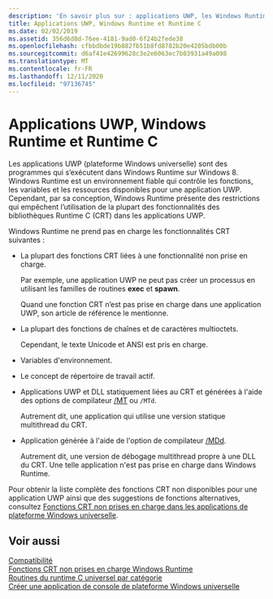 ```yaml
---
description: 'En savoir plus sur : applications UWP, les Windows Runtime et le C Run-Time'
title: Applications UWP, Windows Runtime et Runtime C
ms.date: 02/02/2019
ms.assetid: 356d6d8d-76ee-4181-9ad0-6f24b2fede38
ms.openlocfilehash: cfbbdbde19b882fb51b8fd8782b20e4205bdb00b
ms.sourcegitcommit: d6af41e42699628c3e2e6063ec7b03931a49a098
ms.translationtype: MT
ms.contentlocale: fr-FR
ms.lasthandoff: 12/11/2020
ms.locfileid: "97136745"
---
```

# <a name="uwp-apps-the-windows-runtime-and-the-c-run-time"></a>Applications UWP, Windows Runtime et Runtime C

Les applications UWP (plateforme Windows universelle) sont des programmes qui s’exécutent dans Windows Runtime sur Windows 8. Windows Runtime est un environnement fiable qui contrôle les fonctions, les variables et les ressources disponibles pour une application UWP. Cependant, par sa conception, Windows Runtime présente des restrictions qui empêchent l’utilisation de la plupart des fonctionnalités des bibliothèques Runtime C (CRT) dans les applications UWP.

Windows Runtime ne prend pas en charge les fonctionnalités CRT suivantes :

- La plupart des fonctions CRT liées à une fonctionnalité non prise en charge.

   Par exemple, une application UWP ne peut pas créer un processus en utilisant les familles de routines **exec** et **spawn**.

   Quand une fonction CRT n’est pas prise en charge dans une application UWP, son article de référence le mentionne.

- La plupart des fonctions de chaînes et de caractères multioctets.

   Cependant, le texte Unicode et ANSI est pris en charge.

- Variables d'environnement.

- Le concept de répertoire de travail actif.

- Applications UWP et DLL statiquement liées au CRT et générées à l'aide des options de compilateur [/MT](../build/reference/md-mt-ld-use-run-time-library.md) ou `/MTd`.

   Autrement dit, une application qui utilise une version statique multithread du CRT.

- Application générée à l'aide de l'option de compilateur [/MDd](../build/reference/md-mt-ld-use-run-time-library.md).

   Autrement dit, une version de débogage multithread propre à une DLL du CRT. Une telle application n'est pas prise en charge dans Windows Runtime.

Pour obtenir la liste complète des fonctions CRT non disponibles pour une application UWP ainsi que des suggestions de fonctions alternatives, consultez [Fonctions CRT non prises en charge dans les applications de plateforme Windows universelle](../cppcx/crt-functions-not-supported-in-universal-windows-platform-apps.md).

## <a name="see-also"></a>Voir aussi

[Compatibilité](../c-runtime-library/compatibility.md)<br/>
[Fonctions CRT non prises en charge Windows Runtime](../c-runtime-library/windows-runtime-unsupported-crt-functions.md)<br/>
[Routines du runtime C universel par catégorie](../c-runtime-library/run-time-routines-by-category.md)<br/>
[Créer une application de console de plateforme Windows universelle](/windows/uwp/launch-resume/console-uwp)
